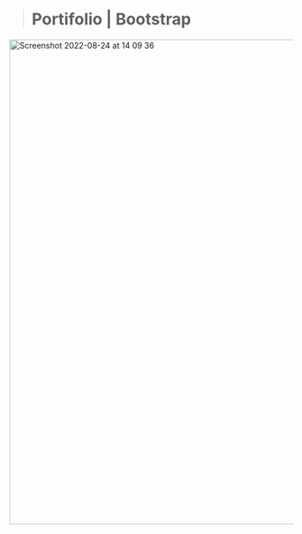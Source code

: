 ><h1>Portifolio | Bootstrap</h1>


<img width="860" alt="Screenshot 2022-08-24 at 14 09 36" src="https://user-images.githubusercontent.com/100166870/186426956-cc615423-ece5-48bb-984e-dbe5063c715a.png">

